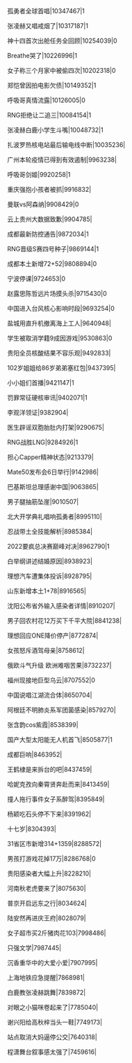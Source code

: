孤勇者全球首唱|10347467|1

张凌赫又唱戒烟了|10317187|1

神十四首次出舱任务全回顾|10254039|0

Breathe哭了|10226996|1

女子称三个月家中被偷四次|10202318|0

郑恺曾因拍电影欠债|10149352|1

呼吸哥真情流露|10126005|0

RNG拒绝让二追三|10084154|1

张凌赫白鹿小学生斗嘴|10048732|1

扎波罗热核电站最后输电线中断|10035236|

广州本轮疫情已得到有效遏制|9963238|

呼吸哥剑姬|9920258|1

重庆强抱小孩者被抓|9916832|

曼联vs阿森纳|9908429|0

云上贵州大数据致歉|9904785|

成都最新防控通告|9872034|1

RNG晋级S赛四号种子|9869144|1

成都本土新增72+52|9808894|0

宁波停课|9724653|0

赵露思陈哲远片场摸头杀|9715430|0

中国进入台风核心影响时段|9693254|0

盐城用直升机撤离海上工人|9640948|

学生被取消学籍9成因游戏|9530863|0

贵阳全员核酸结果不容乐观|9492833|

102岁姐姐给86岁弟弟塞红包|9437395|

小小姐们首播|9421147|1

罚罪常征硬核审讯|9402071|1

李观洋领证|9382904|

医生辟谣双胞胎肚内打架|9290675|

RNG战胜LNG|9284926|1

担心Capper精神状态|9213379|

Mate50发布会6日举行|9142986|

巴基斯坦总理感谢中国|9063865|

男子腿抽筋坠崖|9010507|

北大开学典礼唱响孤勇者|8995110|

忍战带土全技能解析|8985384|

2022要疯总决赛巅峰对决|8962790|1

白举纲讲述结婚原因|8938923|

理想汽车遭集体投诉|8928795|

山东新增本土1+78|8916565|

沈阳公布省外输入感染者详情|8910207|

男子回农村花12万买下千平大院|8841238|

理想回应ONE降价停产|8772874|

女孩怒斥酒驾母亲|8758612|

俄欧斗气升级 欧洲难咽苦果|8732237|

福州现接地巨型乌云|8707552|0

中国说唱江湖流合体|8650704|

阿根廷不明肺炎系军团菌感染|8579270|

张含韵cos紫霞|8538399|

国产大型太阳能无人机首飞|8505877|1

成都巨响|8463952|

王鹤棣是来拆台的吧|8437459|

哈妮克孜向秦霄贤奔赴而来|8413459|

撞人拖行事件女子系醉驾|8395849|

杨颖吃石头停不下来|8391962|

十七岁|8304393|

31省区市新增314+1359|8288572|

男孩打游戏花掉17万|8286768|0

贵阳感染者大幅上升|8228210|

河南秋老虎要来了|8075630|

普京开启远东之行|8034624|

陆安然再进庆王府|8028079|

女子超市买2斤猪肉花103|7998486|

只强文学|7987445|

沉香重华中的大爱小爱|7907995|

上海地铁应急提醒|7868981|

白鹿教张凌赫跳舞|7839872|

对眼之小猫咪卷起来了|7785040|

谢兴阳给高秋梓当头一鞋|7749173|

站点取消大妈逼停公交|7640318|

程潇舞台叙事感太强了|7459616|

